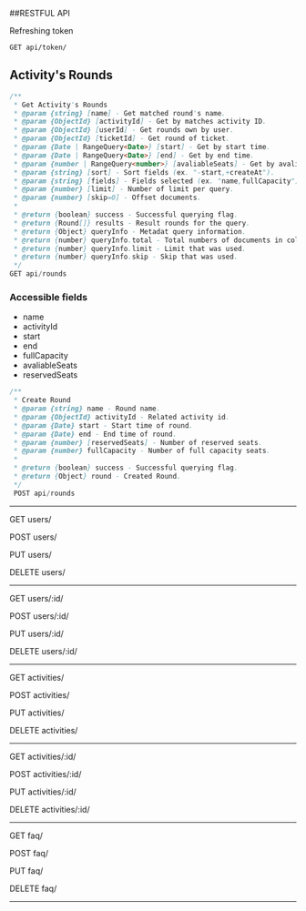 ##RESTFUL API

Refreshing token
```
GET api/token/
```

## Activity's Rounds
```java
/**
 * Get Activity's Rounds
 * @param {string} [name] - Get matched round's name.
 * @param {ObjectId} [activityId] - Get by matches activity ID.
 * @param {ObjectId} [userId] - Get rounds own by user.
 * @param {ObjectId} [ticketId] - Get round of ticket.
 * @param {Date | RangeQuery<Date>} [start] - Get by start time.
 * @param {Date | RangeQuery<Date>} [end] - Get by end time.
 * @param {number | RangeQuery<number>} [avaliableSeats] - Get by avaliable seats.
 * @param {string} [sort] - Sort fields (ex. "-start,+createAt").
 * @param {string} [fields] - Fields selected (ex. "name,fullCapacity").
 * @param {number} [limit] - Number of limit per query.
 * @param {number} [skip=0] - Offset documents.
 *
 * @return {boolean} success - Successful querying flag.
 * @return {Round[]} results - Result rounds for the query.
 * @return {Object} queryInfo - Metadat query information.
 * @return {number} queryInfo.total - Total numbers of documents in collection that matched.
 * @return {number} queryInfo.limit - Limit that was used.
 * @return {number} queryInfo.skip - Skip that was used.
 */
GET api/rounds
```
### Accessible fields
 * name
 * activityId
 * start
 * end
 * fullCapacity
 * avaliableSeats
 * reservedSeats

```java
/**
 * Create Round
 * @param {string} name - Round name.
 * @param {ObjectId} activityId - Related activity id.
 * @param {Date} start - Start time of round.
 * @param {Date} end - End time of round.
 * @param {number} [reservedSeats] - Number of reserved seats.
 * @param {number} fullCapacity - Number of full capacity seats.
 *
 * @return {boolean} success - Successful querying flag.
 * @return {Object} round - Created Round.
 */
 POST api/rounds
```

---
GET users/

POST users/

PUT users/

DELETE users/

---
GET users/:id/

POST users/:id/

PUT users/:id/

DELETE users/:id/

---
GET activities/

POST activities/

PUT activities/

DELETE activities/

---

GET activities/:id/

POST activities/:id/

PUT activities/:id/

DELETE activities/:id/

---
GET faq/

POST faq/

PUT faq/

DELETE faq/

---
